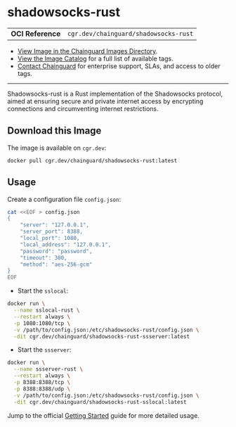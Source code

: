 <!--monopod:start-->
# shadowsocks-rust
| | |
| - | - |
| **OCI Reference** | `cgr.dev/chainguard/shadowsocks-rust` |


* [View Image in the Chainguard Images Directory](https://images.chainguard.dev/directory/image/shadowsocks-rust/overview).
* [View the Image Catalog](https://console.chainguard.dev/images/catalog) for a full list of available tags.
* [Contact Chainguard](https://www.chainguard.dev/chainguard-images) for enterprise support, SLAs, and access to older tags.

---
<!--monopod:end-->

<!--overview:start-->
Shadowsocks-rust is a Rust implementation of the Shadowsocks protocol, aimed at ensuring secure and private internet access by encrypting connections and circumventing internet restrictions.
<!--overview:end-->

<!--getting:start-->
## Download this Image
The image is available on `cgr.dev`:

```
docker pull cgr.dev/chainguard/shadowsocks-rust:latest
```
<!--getting:end-->

<!--body:start-->
## Usage

Create a configuration file `config.json`:

```bash
cat <<EOF > config.json
{
    "server": "127.0.0.1",
    "server_port": 8388,
    "local_port": 1080,
    "local_address": "127.0.0.1",
    "password": "password",
    "timeout": 300,
    "method": "aes-256-gcm"
}
EOF
```

* Start the `sslocal`:

```bash
docker run \
  --name sslocal-rust \
  --restart always \
  -p 1080:1080/tcp \
  -v /path/to/config.json:/etc/shadowsocks-rust/config.json \
  -dit cgr.dev/chainguard/shadowsocks-rust-ssserver:latest
```

* Start the `ssserver`:

```bash
docker run \
  --name ssserver-rust \
  --restart always \
  -p 8388:8388/tcp \
  -p 8388:8388/udp \
  -v /path/to/config.json:/etc/shadowsocks-rust/config.json \
  -dit cgr.dev/chainguard/shadowsocks-rust-sslocal:latest
```

Jump to the official [Getting Started](https://github.com/shadowsocks/shadowsocks-rust?tab=readme-ov-file#getting-started) guide for more detailed usage.
<!--body:end-->
